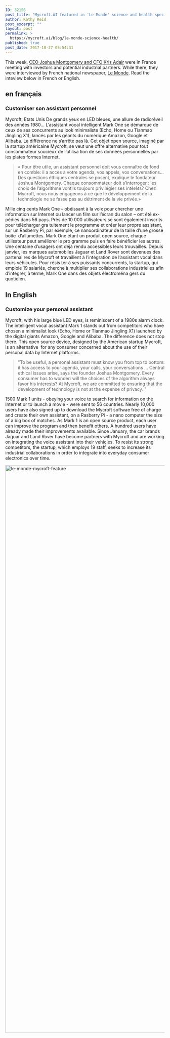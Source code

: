 ```yaml
---
ID: 32156
post_title: "Mycroft.AI featured in 'Le Monde' science and health special issue"
author: Kathy Reid
post_excerpt: ""
layout: post
permalink: >
  https://mycroft.ai/blog/le-monde-science-health/
published: true
post_date: 2017-10-27 05:54:31
---
```

This week, <a href="http://mycroft.ai/team/">CEO Joshua Montgomery and CFO Kris Adair</a> were in France meeting with investors and potential industrial partners. While there, they were interviewed by French national newspaper, <a href="http://www.lemonde.fr/">Le Monde</a>. Read the inteview below in French or English.
<h2>en français</h2>
<h3>Customiser son assistant personnel</h3>
Mycroft, Etats­ Unis De grands yeux en LED bleues, une allure de radio­réveil des années 1980... L’assistant vocal intelligent Mark One se démarque de ceux de ses concurrents au look minimaliste (Echo, Home ou Tianmao Jingling X1), lancés par les géants du numérique Amazon, Google et Alibaba. La différence ne s’arrête pas là. Cet objet open source, imaginé par la start­up américaine Mycroft, se veut une offre alternative pour tout consommateur soucieux de l’utilisa­ tion de ses données personnelles par les plates­ formes Internet.
<blockquote>« Pour être utile, un assistant personnel doit vous connaître de fond en comble: il a accès à votre agenda, vos appels, vos conversa­tions... Des questions éthiques centrales se posent, explique le fondateur Joshua Montgomery. Chaque consommateur doit s’interroger : les choix de l’algorithme vont­ils toujours privilégier ses intérêts? Chez Mycroft, nous nous engageons à ce que le développement de la technologie ne se fasse pas au détriment de la vie privée.»</blockquote>
Mille cinq cents Mark One – obéissant à la voix pour chercher une information sur Internet ou lancer un film sur l’écran du salon – ont été ex­ pédiés dans 56 pays. Près de 10 000 utilisateurs se sont également inscrits pour télécharger gra­ tuitement le programme et créer leur propre assistant, sur un Rasberry Pi, par exemple, ce nano­ordinateur de la taille d’une grosse boîte  d’allumettes. Mark One étant un produit open source, chaque utilisateur peut améliorer le pro­ gramme puis en faire bénéficier les autres. Une centaine d’usagers ont déjà rendu accessibles leurs trouvailles. Depuis janvier, les marques automobiles Ja­guar et Land Rover sont devenues des partenai­ res de Mycroft et travaillent à l’intégration de l’assistant vocal dans leurs véhicules. Pour résis­ ter à ses puissants concurrents, la start­up, qui emploie 19 salariés, cherche à multiplier ses collaborations industrielles afin d’intégrer, à terme, Mark One dans des objets électroména­ gers du quotidien.
<h2>In English</h2>
<h3>Customize your personal assistant</h3>
Mycroft, with his large blue LED eyes, is reminiscent of a 1980s alarm clock. The intelligent vocal assistant Mark 1 stands out from competitors who have chosen a minimalist look (Echo, Home or Tianmao Jingling X1) launched by the digital giants Amazon, Google and Alibaba. The difference does not stop there. This open source device, designed by the American startup Mycroft, is an alternative  for any consumer concerned about the use of their personal data by Internet platforms.
<blockquote>"To be useful, a personal assistant must know you from top to bottom: it has access to your agenda, your calls, your conversations ... Central ethical issues arise, says the founder Joshua Montgomery. Every consumer has to wonder: will the choices of the algorithm always favor his interests? At Mycroft, we are committed to ensuring that the development of technology is not at the expense of privacy. "</blockquote>
1500 Mark 1 units - obeying your voice to search for information on the Internet or to launch a movie - were sent to 56 countries. Nearly 10,000 users have also signed up to download the Mycroft softwae free of charge and create their own assistant, on a Rasberry Pi - a nano computer the size of a big box of matches. As Mark 1 is an open source product, each user can improve the program and then benefit others. A hundred users have already made their improvements available. Since January, the car brands Jaguar and Land Rover have become partners with Mycroft and are working on integrating the voice assistant into their vehicles. To resist its strong competitors, the startup, which employs 19 staff, seeks to increase its industrial collaborations in order to integrate into everyday consumer electronics over time.

<a href="https://mycroft.ai/wp-content/uploads/2017/10/le-monde-mycroft-feature.png"><img class="size-full wp-image-32157 alignleft" src="https://mycroft.ai/wp-content/uploads/2017/10/le-monde-mycroft-feature.png" alt="le-monde-mycroft-feature" width="2480" height="1795" /></a>